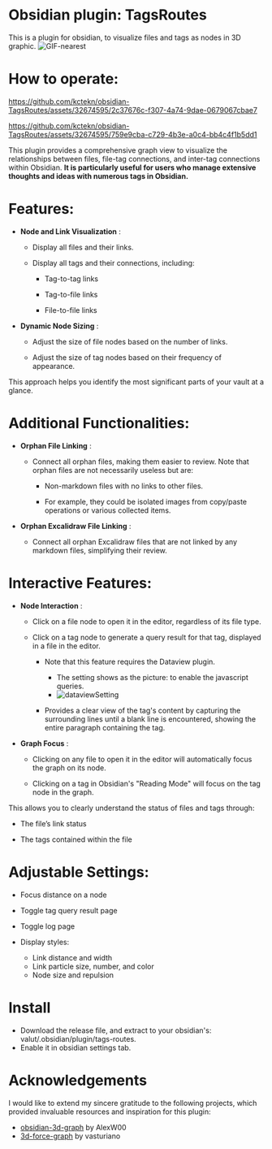 # Obsidian plugin: TagsRoutes
This is a plugin for obsidian, to visualize files and tags as nodes in 3D graphic.
![GIF-nearest](https://github.com/user-attachments/assets/27d000e5-fc97-4b53-ac6f-a5ed9a14aea0)

# How to operate:
https://github.com/kctekn/obsidian-TagsRoutes/assets/32674595/2c37676c-f307-4a74-9dae-0679067cbae7



https://github.com/kctekn/obsidian-TagsRoutes/assets/32674595/759e9cba-c729-4b3e-a0c4-bb4c4f1b5dd1






This plugin provides a comprehensive graph view to visualize the relationships between files, file-tag connections, and inter-tag connections within Obsidian. **It is particularly useful for users who manage extensive thoughts and ideas with numerous tags in Obsidian.**

# Features: 
 
- **Node and Link Visualization** :
  - Display all files and their links.
 
  - Display all tags and their connections, including:
    - Tag-to-tag links

    - Tag-to-file links

    - File-to-file links
 
- **Dynamic Node Sizing** :
  - Adjust the size of file nodes based on the number of links.

  - Adjust the size of tag nodes based on their frequency of appearance.

This approach helps you identify the most significant parts of your vault at a glance.

# Additional Functionalities: 
 
- **Orphan File Linking** : 
  - Connect all orphan files, making them easier to review. Note that orphan files are not necessarily useless but are:
    - Non-markdown files with no links to other files.

    - For example, they could be isolated images from copy/paste operations or various collected items.
 
- **Orphan Excalidraw File Linking** :
  - Connect all orphan Excalidraw files that are not linked by any markdown files, simplifying their review.

# Interactive Features: 
 
- **Node Interaction** :
  - Click on a file node to open it in the editor, regardless of its file type.
 
  - Click on a tag node to generate a query result for that tag, displayed in a file in the editor.
    - Note that this feature requires the Dataview plugin.
    	- 	The setting shows as the picture: to enable the javascript queries.
     	-   ![dataviewSetting](https://github.com/kctekn/obsidian-TagsRoutes/assets/32674595/b02e562d-1a92-4891-a743-5c628ee93ffa)


    - Provides a clear view of the tag's content by capturing the surrounding lines until a blank line is encountered, showing the entire paragraph containing the tag.
 
- **Graph Focus** :
  - Clicking on any file to open it in the editor will automatically focus the graph on its node.

  - Clicking on a tag in Obsidian's "Reading Mode" will focus on the tag node in the graph.

This allows you to clearly understand the status of files and tags through:

- The file’s link status

- The tags contained within the file

# Adjustable Settings: 

- Focus distance on a node

- Toggle tag query result page

- Toggle log page
 
- Display styles:
  - Link distance and width
  - Link particle size, number, and color
  - Node size and repulsion


# Install
- Download the release file, and extract to your obsidian's: valut/.obsidian/plugin/tags-routes.
- Enable it in obsidian settings tab.

# Acknowledgements

I would like to extend my sincere gratitude to the following projects, which provided invaluable resources and inspiration for this plugin:

- [obsidian-3d-graph](https://github.com/AlexW00/obsidian-3d-graph/tree/master) by AlexW00
- [3d-force-graph](https://github.com/vasturiano/3d-force-graph) by vasturiano

